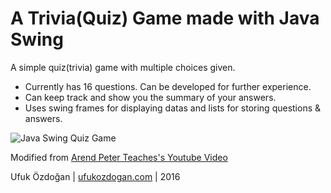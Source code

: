 # A Trivia(Quiz) Game made with Java Swing
A simple quiz(trivia) game with multiple choices given.
* Currently has 16 questions. Can be developed for further experience.
* Can keep track and show you the summary of your answers.
* Uses swing frames for displaying datas and lists for storing questions & answers.

![Java Swing Quiz Game](http://ufukozdogan.com/wp-content/uploads/2016/04/javaquiz-3.png "Java Swing Quiz Game")

Modified from [Arend Peter Teaches's Youtube Video](https://www.youtube.com/watch?v=uUPRFWhTx3A)

Ufuk Özdoğan | [ufukozdogan.com](http://www.ufukozdogan.com) | 2016
